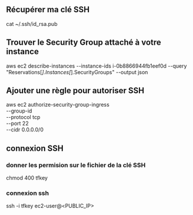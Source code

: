 ## Récupérer ma clé SSH

cat ~/.ssh/id_rsa.pub

## Trouver le Security Group attaché à votre instance

aws ec2 describe-instances --instance-ids i-0b8866944fb1eef0d --query "Reservations[*].Instances[*].SecurityGroups" --output json

## Ajouter une règle pour autoriser SSH

aws ec2 authorize-security-group-ingress \
 --group-id <security-group-id> \
 --protocol tcp \
 --port 22 \
 --cidr 0.0.0.0/0

## connexion SSH

### donner les permision sur le fichier de la clé SSH

chmod 400 tfkey

### connexion ssh

ssh -i tfkey ec2-user@<PUBLIC_IP>
